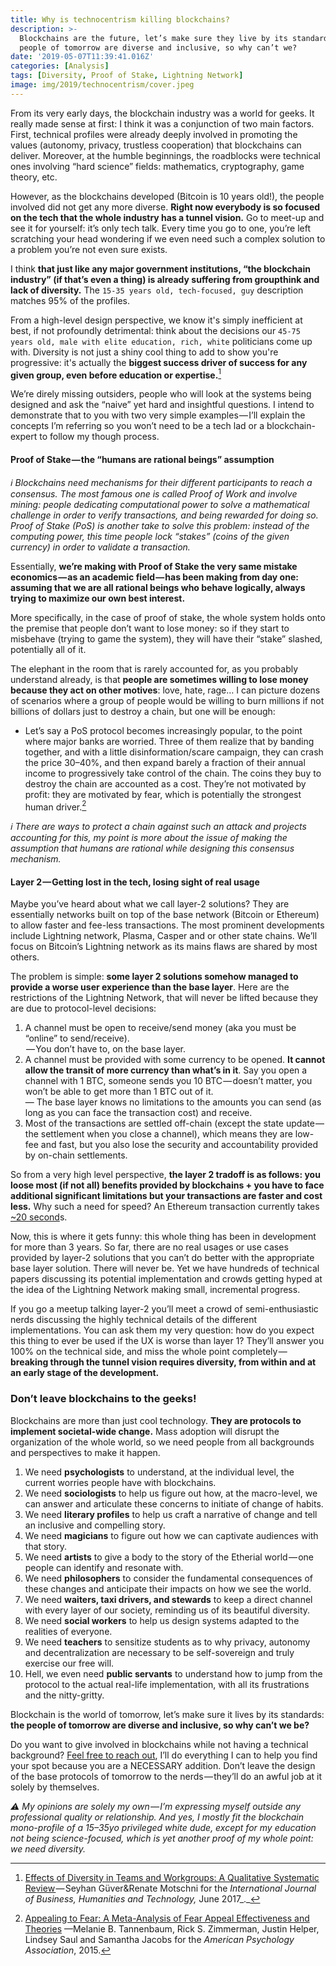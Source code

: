 ```yaml
---
title: Why is technocentrism killing blockchains?
description: >-
  Blockchains are the future, let’s make sure they live by its standards: the
  people of tomorrow are diverse and inclusive, so why can’t we?
date: '2019-05-07T11:39:41.016Z'
categories: [Analysis]
tags: [Diversity, Proof of Stake, Lightning Network]
image: img/2019/technocentrism/cover.jpeg
---
```


From its very early days, the blockchain industry was a world for geeks. It really made sense at first: I think it was a conjunction of two main factors. First, technical profiles were already deeply involved in promoting the values (autonomy, privacy, trustless cooperation) that blockchains can deliver. Moreover, at the humble beginnings, the roadblocks were technical ones involving “hard science” fields: mathematics, cryptography, game theory, etc.

However, as the blockchains developed (Bitcoin is 10 years old!), the people involved did not get any more diverse. **Right now everybody is so focused on the tech that the whole industry has a tunnel vision.** Go to meet-up and see it for yourself: it’s only tech talk. Every time you go to one, you’re left scratching your head wondering if we even need such a complex solution to a problem you’re not even sure exists.

I think **that just like any major government institutions, “the blockchain industry” (if that’s even a thing) is already suffering from groupthink and lack of diversity.** The `15-35 years old, tech-focused, guy` description matches 95% of the profiles.

From a high-level design perspective, we know it's simply inefficient at best, if not profoundly detrimental: think about the decisions our `45-75 years old, male with elite education, rich, white` politicians come up with. Diversity is not just a shiny cool thing to add to show you're progressive: it's actually the **biggest success driver of success for any given group, even before education or expertise.**[^1]

We’re direly missing outsiders, people who will look at the systems being designed and ask the “naive” yet hard and insightful questions. I intend to demonstrate that to you with two very simple examples — I’ll explain the concepts I’m referring so you won’t need to be a tech lad or a blockchain-expert to follow my though process.

#### Proof of Stake — the “humans are rational beings” assumption

_ℹ️ Blockchains need mechanisms for their different participants to reach a consensus. The most famous one is called Proof of Work and involve mining: people dedicating computational power to solve a mathematical challenge in order to verify transactions, and being rewarded for doing so. Proof of Stake (PoS) is another take to solve this problem: instead of the computing power, this time people lock “stakes” (coins of the given currency) in order to validate a transaction._

Essentially, **we’re making with Proof of Stake the very same mistake economics — as an academic field — has been making from day one: assuming that we are all rational beings who behave logically, always trying to maximize our own best interest.**

More specifically, in the case of proof of stake, the whole system holds onto the premise that people don’t want to lose money: so if they start to misbehave (trying to game the system), they will have their “stake” slashed, potentially all of it.

The elephant in the room that is rarely accounted for, as you probably understand already, is that **people are sometimes willing to lose money because they act on other motives**: love, hate, rage… I can picture dozens of scenarios where a group of people would be willing to burn millions if not billions of dollars just to destroy a chain, but one will be enough:

*   Let’s say a PoS protocol becomes increasingly popular, to the point where major banks are worried. Three of them realize that by banding together, and with a little disinformation/scare campaign, they can crash the price 30–40%, and then expand barely a fraction of their annual income to progressively take control of the chain. The coins they buy to destroy the chain are accounted as a cost. They’re not motivated by profit: they are motivated by fear, which is potentially the strongest human driver.[^2]

_ℹ️ There are ways to protect a chain against such an attack and projects accounting for this, my point is more about the issue of making the assumption that humans are rational while designing this consensus mechanism._

#### Layer 2 — Getting lost in the tech, losing sight of real usage

Maybe you’ve heard about what we call layer-2 solutions? They are essentially networks built on top of the base network (Bitcoin or Ethereum) to allow faster and fee-less transactions. The most prominent developments include Lightning network, Plasma, Casper and or other state chains. We’ll focus on Bitcoin’s Lightning network as its mains flaws are shared by most others.

The problem is simple: **some layer 2 solutions somehow managed to provide a worse user experience than the base layer**. Here are the restrictions of the Lightning Network, that will never be lifted because they are due to protocol-level decisions:

1.  A channel must be open to receive/send money (aka you must be “online” to send/receive).  
     — You don’t have to, on the base layer.
2.  A channel must be provided with some currency to be opened. **It cannot allow the transit of more currency than what’s in it**. Say you open a channel with 1 BTC, someone sends you 10 BTC — doesn’t matter, you won’t be able to get more than 1 BTC out of it.   
    — The base layer knows no limitations to the amounts you can send (as long as you can face the transaction cost) and receive.
3.  Most of the transactions are settled off-chain (except the state update — the settlement when you close a channel), which means they are low-fee and fast, but you also lose the security and accountability provided by on-chain settlements.

So from a very high level perspective, **the layer 2 tradoff is as follows: you loose most (if not all) benefits provided by blockchains + you have to face additional significant limitations but your transactions are faster and cost less.** Why such a need for speed? An Ethereum transaction currently takes [~20 second](https://etherscan.io/chart/blocktime)s.

Now, this is where it gets funny: this whole thing has been in development for more than 3 years. So far, there are no real usages or use cases provided by layer-2 solutions that you can’t do better with the appropriate base layer solution. There will never be. Yet we have hundreds of technical papers discussing its potential implementation and crowds getting hyped at the idea of the Lightning Network making small, incremental progress.

If you go a meetup talking layer-2 you’ll meet a crowd of semi-enthusiastic nerds discussing the highly technical details of the different implementations. You can ask them my very question: how do you expect this thing to ever be used if the UX is worse than layer 1? They’ll answer you 100% on the technical side, and miss the whole point completely — **breaking through the tunnel vision requires diversity, from within and at an early stage of the development.**

### Don’t leave blockchains to the geeks!

Blockchains are more than just cool technology. **They are protocols to implement societal-wide change.** Mass adoption will disrupt the organization of the whole world, so we need people from all backgrounds and perspectives to make it happen.

1.  We need **psychologists** to understand, at the individual level, the current worries people have with blockchains.
2.  We need **sociologists** to help us figure out how, at the macro-level, we can answer and articulate these concerns to initiate of change of habits.
3.  We need **literary profiles** to help us craft a narrative of change and tell an inclusive and compelling story.
4.  We need **magicians** to figure out how we can captivate audiences with that story.
5.  We need **artists** to give a body to the story of the Etherial world — one people can identify and resonate with.
6.  We need **philosophers** to consider the fundamental consequences of these changes and anticipate their impacts on how we see the world.
7.  We need **waiters, taxi drivers, and stewards** to keep a direct channel with every layer of our society, reminding us of its beautiful diversity.
8.  We need **social workers** to help us design systems adapted to the realities of everyone.
9.  We need **teachers** to sensitize students as to why privacy, autonomy and decentralization are necessary to be self-sovereign and truly exercise our free will.
10.  Hell, we even need **public servants** to understand how to jump from the protocol to the actual real-life implementation, with all its frustrations and the nitty-gritty.

Blockchain is the world of tomorrow, let’s make sure it lives by its standards: **the people of tomorrow are diverse and inclusive, so why can’t we be?**

Do you want to give involved in blockchains while not having a technical background? [Feel free to reach out](https://twitter.com/TokenBrice), I’ll do everything I can to help you find your spot because you are a NECESSARY addition. Don’t leave the design of the base protocols of tomorrow to the nerds — they’ll do an awful job at it solely by themselves.

_⚠️ My opinions are solely my own — I’m expressing myself outside any professional quality or relationship. And yes, I mostly fit the blockchain mono-profile of a 15–35yo privileged white dude, except for my education not being science-focused, which is yet another proof of my whole point: we need diversity._

[^1]: [Effects of Diversity in Teams and Workgroups: A Qualitative Systematic Review ](http://www.ijbhtnet.com/journals/Vol_7_No_2_June_2017/2.pdf)— Seyhan Güver&Renate Motschni for the _International Journal of Business, Humanities and Technology,_ June 2017_._
[^2]: [Appealing to Fear: A Meta-Analysis of Fear Appeal Effectiveness and Theories](https://www.apa.org/pubs/journals/releases/bul-a0039729.pdf) —Melanie B. Tannenbaum, Rick S. Zimmerman, Justin Helper, Lindsey Saul and Samantha Jacobs for the _American Psychology Association_, 2015.